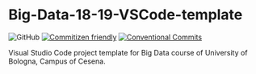 # Big-Data-18-19-VSCode-template

![GitHub](https://img.shields.io/github/license/niccomlt/Big-Data-18-19-VSCode-template.svg)
[![Commitizen friendly](https://img.shields.io/badge/commitizen-friendly-brightgreen.svg)](http://commitizen.github.io/cz-cli/)
[![Conventional Commits](https://img.shields.io/badge/Conventional%20Commits-1.0.0-yellow.svg)](https://conventionalcommits.org)

Visual Studio Code project template for Big Data course of University of Bologna, Campus of Cesena.

